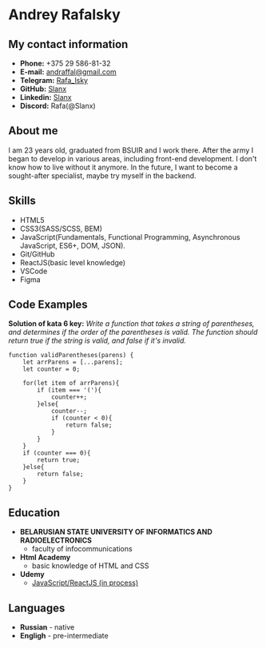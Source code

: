 # Andrey Rafalsky

## My contact information
* **Phone:** +375 29 586-81-32
* **E-mail:** andraffal@gmail.com
* **Telegram:** [Rafa_lsky](https://t.me/Rafa_lsky)
* **GitHub:** [Slanx](https://github.com/Slanx)
* **Linkedin:** [Slanx](www.linkedin.com/in/Slanx)
* **Discord:** Rafa(@Slanx)

## About me
I am 23 years old, graduated from BSUIR and I work there. After the army I began to develop in various areas, including front-end development. I don't know how to live without it anymore. In the future, I want to become a sought-after specialist, maybe try myself in the backend.

## Skills
* HTML5
* CSS3(SASS/SCSS, BEM)
* JavaScript(Fundamentals, Functional Programming, Asynchronous JavaScript, ES6+, DOM, JSON).
* Git/GitHub
* ReactJS(basic level knowledge)
* VSCode
* Figma

## Code Examples
**Solution of kata 6 key:** *Write a function that takes a string of parentheses, and determines if the order of the parentheses is valid. The function should return true if the string is valid, and false if it's invalid.*
```
function validParentheses(parens) {
    let arrParens = [...parens];
    let counter = 0;

    for(let item of arrParens){
        if (item === '('){
            counter++;
        }else{
            counter--;
            if (counter < 0){
                return false;
            }
        }
    }
    if (counter === 0){
        return true;
    }else{
        return false;
    }
}
```

## Education
* **BELARUSIAN STATE UNIVERSITY OF INFORMATICS AND RADIOELECTRONICS**
    * faculty of infocommunications
* **Html Academy**
    * basic knowledge of HTML and CSS
* **Udemy**
    * [JavaScript/ReactJS (in process)](https://www.udemy.com/course/javascript_full/)

## Languages
* **Russian** - native
* **Engligh** - pre-intermediate